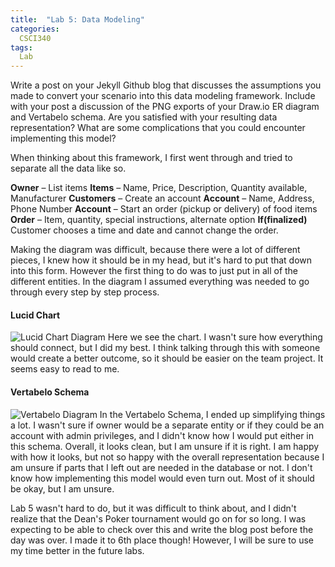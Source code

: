 ```yaml
---
title:  "Lab 5: Data Modeling"
categories:
  CSCI340
tags:
  Lab
---
```

Write a post on your Jekyll Github blog that discusses the assumptions you made to convert your scenario into this data modeling framework. Include with your post a discussion of the PNG exports of your Draw.io ER diagram and Vertabelo schema. Are you satisfied with your resulting data representation? What are some complications that you could encounter implementing this model?

When thinking about this framework, I first went through and tried to separate all the data like so.

**Owner** – List items
	**Items** – Name, Price, Description, Quantity available, Manufacturer
**Customers** – Create an account
	**Account** – Name, Address, Phone Number
**Account** – Start an order (pickup or delivery) of food items
	**Order** – Item, quantity, special instructions, alternate option
	**If(finalized)** Customer chooses a time and date and cannot change the order.

Making the diagram was difficult, because there were a lot of different pieces, I knew how it should be in my head, but it's hard to put that down into this form. However the first thing to do was to just put in all of the different entities. In the diagram I assumed everything was needed to go through every step by step process.

#### Lucid Chart ####
![Lucid Chart Diagram](/blog/assets/img/csci340/OGS_Lucidchart.png)
Here we see the chart. I wasn't sure how everything should connect, but I did my best. I think talking through this with someone would create a better outcome, so it should be easier on the team project. It seems easy to read to me.
#### Vertabelo Schema ####
![Vertabelo Diagram](/blog/assets/img/csci340/OGS_Vertabelo.png)
In the Vertabelo Schema, I ended up simplifying things a lot. I wasn't sure if owner would be a separate entity or if they could be an account with admin privileges, and I didn't know how I would put either in this schema. Overall, it looks clean, but I am unsure if it is right. I am happy with how it looks, but not so happy with the overall representation because I am unsure if parts that I left out are needed in the database or not. I don't know how implementing this model would even turn out. Most of it should be okay, but I am unsure.

Lab 5 wasn't hard to do, but it was difficult to think about, and I didn't realize that the Dean's Poker tournament would go on for so long. I was expecting to be able to check over this and write the blog post before the day was over. I made it to 6th place though! However, I will be sure to use my time better in the future labs.
